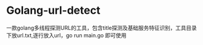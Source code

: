 # Golang-url-detect
一款golang多线程探测URL的工具，包含title探测及基础服务特征识别，工具目录下放url.txt,逐行放入url，go run main.go 即可使用
